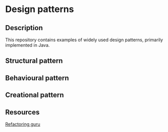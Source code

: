 # Design patterns

## Description
This repository contains examples of widely used design patterns, primarily implemented in Java.

## Structural pattern

## Behavioural pattern

## Creational pattern

## Resources
[Refactoring guru](https://refactoring.guru/design-patterns/what-is-pattern)